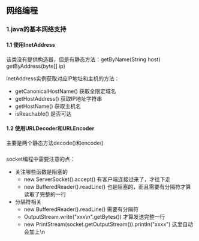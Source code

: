 ## 网络编程

### 1.java的基本网络支持
#### 1.1 使用InetAddress
该类没有提供构造器，但是有静态方法：getByName(String host) getByAddress(byte[] ip)

InetAddress实例获取对应IP地址和主机的方法：
- getCanonicalHostName() 获取全限定域名
- getHostAddress() 获取IP地址字符串
- getHostName() 获取主机名
- isReachable() 是否可达

#### 1.2 使用URLDecoder和URLEncoder
主要是两个静态方法decode()和encode()

### 
socket编程中需要注意的点：
- 关注哪些函数是阻塞的
    - new ServerSocket().accept() 有客户端连接过来了，才往下走
    - new BufferedReader().readLine() 也是阻塞的，而且需要有分隔符才算读取了完整的一行
- 分隔符相关
    - new BufferedReader().readLine() 需要有分隔符 
    - OutputStream.write("xxx\n".getBytes()) 才算发送完整一行
    - new PrintStream(socket.getOutputStream()).println("xxxx") 这里自动会加上\n
